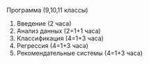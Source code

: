 Программа (9,10,11 классы)

1. Введение (2 часа)
2. Анализ данных (2=1+1 часа)
3. Классификация (4=1+3 часа)
4. Регрессия (4=1+3 часа)
5. Рекомендательные системы (4=1+3 часа)